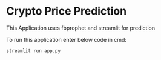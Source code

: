# Crypto Price Prediction
This Application uses fbprophet and streamlit for prediction

To run this application enter below code in cmd:
```
streamlit run app.py
```
